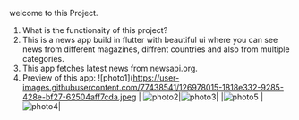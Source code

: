 welcome to this  Project.

1) What is the functionaity of this project?
2) This is a news app build in flutter with beautiful ui where you can see news from different magazines, diffrent countries and also from multiple categories.
3) This app fetches latest news from newsapi.org.
4) Preview of this app:
    ![photo1](https://user-images.githubusercontent.com/77438541/126978015-1818e332-9285-428e-bf27-62504aff7cda.jpeg | ![photo2](https://user-images.githubusercontent.com/77438541/126978275-412f171d-48fa-4676-b99b-b8563baaa344.jpeg)|![photo3](https://user-images.githubusercontent.com/77438541/126978303-9a195713-7ea8-4d8d-b287-9e075c6ac6c7.jpeg)|
		|![photo5](https://user-images.githubusercontent.com/77438541/126978380-83a01e27-edef-4471-857e-5e33e5d38706.jpeg)
|![photo4](https://user-images.githubusercontent.com/77438541/126978343-1b6968e2-c544-4c8e-8473-8993ef5b1618.jpeg)|



